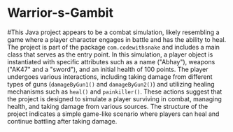 # Warrior-s-Gambit
#This Java project appears to be a combat simulation, likely resembling a game where a player character engages in battle and has the ability to heal. The project is part of the package `com.codewithsnake` and includes a main class that serves as the entry point. In this simulation, a player object is instantiated with specific attributes such as a name ("Abhay"), weapons ("AK47" and a "sword"), and an initial health of 100 points. The player undergoes various interactions, including taking damage from different types of guns (`damageByGun1()` and `damageByGun2()`) and utilizing healing mechanisms such as `heal()` and `painkiller()`. These actions suggest that the project is designed to simulate a player surviving in combat, managing health, and taking damage from various sources. The structure of the project indicates a simple game-like scenario where players can heal and continue battling after taking damage.
